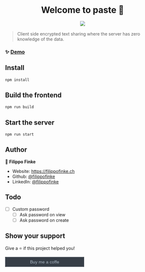 <h1 align="center">Welcome to paste 👋</h1>

<p align="center">
  <img src="https://forthebadge.com/images/badges/contains-tasty-spaghetti-code.svg">
</p>

> Client side encrypted text sharing where the server has zero knowledge of the data.

### ✨ [Demo](https://paste.filippofinke.ch)

## Install

```sh
npm install
```

## Build the frontend

```sh
npm run build
```

## Start the server

```sh
npm run start
```

## Author

👤 **Filippo Finke**

- Website: https://filippofinke.ch
- Github: [@filippofinke](https://github.com/filippofinke)
- LinkedIn: [@filippofinke](https://linkedin.com/in/filippofinke)

## Todo
- [ ] Custom password
  - [ ] Ask password on view
  - [ ] Ask password on create

## Show your support

Give a ⭐️ if this project helped you!

<a href="https://www.buymeacoffee.com/filippofinke">
  <img src="https://github.com/filippofinke/filippofinke/raw/main/images/buymeacoffe.png" alt="Buy Me A McFlurry">
</a>
